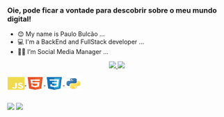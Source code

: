 ### Oie, pode ficar a vontade para descobrir sobre o meu mundo digital!

- 😊 My name is Paulo Bulcão ...
- 💻 I'm a BackEnd and FullStack developer ...
- 🧑‍💻 I’m Social Media Manager ...

<div align="center">
  <a href="https://github.com/paulobullcao">
  <img height="180em" src="https://github-readme-stats.vercel.app/api?username=paulobullcao&show_icons=true&theme=tokyonight"/>
  <img height="180em" src="https://github-readme-stats.vercel.app/api/top-langs/?username=paulobullcao&layout=compact&langs_count=7&theme=tokyonight"/>
</div>
<div style="display: inline_block"><br>
  <img align="center" alt="Paulo-Js" height="30" width="40" src="https://raw.githubusercontent.com/devicons/devicon/master/icons/javascript/javascript-plain.svg">
  <img align="center" alt="Paulo-HTML" height="30" width="40" src="https://raw.githubusercontent.com/devicons/devicon/master/icons/html5/html5-original.svg">
  <img align="center" alt="Paulo-CSS" height="30" width="40" src="https://raw.githubusercontent.com/devicons/devicon/master/icons/css3/css3-original.svg">
  <img align="center" alt="Paulo-Python" height="30" width="40" src="https://raw.githubusercontent.com/devicons/devicon/master/icons/python/python-original.svg">
</div>

  
   ##
 
<div> 
  <a href = "joaobulcao2013@gmail.com"><img src="https://img.shields.io/badge/-Gmail-%23333?style=for-the-badge&logo=gmail&logoColor=white" target="_blank"></a>
  <a href="https://www.linkedin.com/in/paulo-bulc%C3%A3o-8774061a2/" target="_blank"><img src="https://img.shields.io/badge/-LinkedIn-%230077B5?style=for-the-badge&logo=linkedin&logoColor=white" target="_blank"></a> 
</div>

